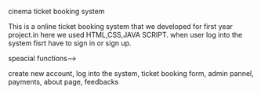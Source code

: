 cinema ticket booking system

This is a online ticket booking system that we developed for first year project.in here we used HTML,CSS,JAVA SCRIPT. when user log into the system fisrt have to sign in or sign up.

speacial functions-->

create new account,
log into the system,
ticket booking form,
admin pannel,
payments,
about page,
feedbacks
